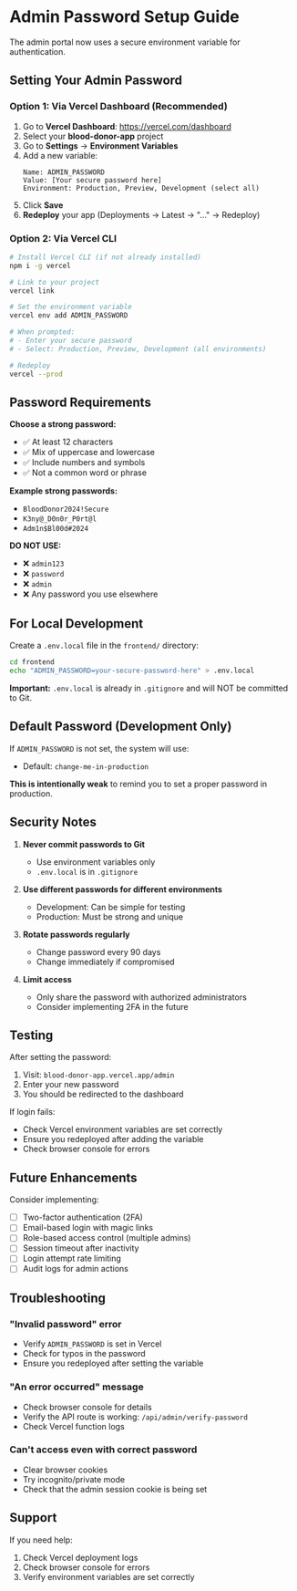 # Admin Password Setup Guide

The admin portal now uses a secure environment variable for authentication.

## Setting Your Admin Password

### Option 1: Via Vercel Dashboard (Recommended)

1. Go to **Vercel Dashboard**: https://vercel.com/dashboard
2. Select your **blood-donor-app** project
3. Go to **Settings** → **Environment Variables**
4. Add a new variable:
   ```
   Name: ADMIN_PASSWORD
   Value: [Your secure password here]
   Environment: Production, Preview, Development (select all)
   ```
5. Click **Save**
6. **Redeploy** your app (Deployments → Latest → "..." → Redeploy)

### Option 2: Via Vercel CLI

```bash
# Install Vercel CLI (if not already installed)
npm i -g vercel

# Link to your project
vercel link

# Set the environment variable
vercel env add ADMIN_PASSWORD

# When prompted:
# - Enter your secure password
# - Select: Production, Preview, Development (all environments)

# Redeploy
vercel --prod
```

## Password Requirements

**Choose a strong password:**
- ✅ At least 12 characters
- ✅ Mix of uppercase and lowercase
- ✅ Include numbers and symbols
- ✅ Not a common word or phrase

**Example strong passwords:**
- `BloodDonor2024!Secure`
- `K3ny@_D0n0r_P0rt@l`
- `Adm1n$Bl00d#2024`

**DO NOT USE:**
- ❌ `admin123`
- ❌ `password`
- ❌ `admin`
- ❌ Any password you use elsewhere

## For Local Development

Create a `.env.local` file in the `frontend/` directory:

```bash
cd frontend
echo "ADMIN_PASSWORD=your-secure-password-here" > .env.local
```

**Important:** `.env.local` is already in `.gitignore` and will NOT be committed to Git.

## Default Password (Development Only)

If `ADMIN_PASSWORD` is not set, the system will use:
- Default: `change-me-in-production`

**This is intentionally weak** to remind you to set a proper password in production.

## Security Notes

1. **Never commit passwords to Git**
   - Use environment variables only
   - `.env.local` is in `.gitignore`

2. **Use different passwords for different environments**
   - Development: Can be simple for testing
   - Production: Must be strong and unique

3. **Rotate passwords regularly**
   - Change password every 90 days
   - Change immediately if compromised

4. **Limit access**
   - Only share the password with authorized administrators
   - Consider implementing 2FA in the future

## Testing

After setting the password:

1. Visit: `blood-donor-app.vercel.app/admin`
2. Enter your new password
3. You should be redirected to the dashboard

If login fails:
- Check Vercel environment variables are set correctly
- Ensure you redeployed after adding the variable
- Check browser console for errors

## Future Enhancements

Consider implementing:
- [ ] Two-factor authentication (2FA)
- [ ] Email-based login with magic links
- [ ] Role-based access control (multiple admins)
- [ ] Session timeout after inactivity
- [ ] Login attempt rate limiting
- [ ] Audit logs for admin actions

## Troubleshooting

### "Invalid password" error
- Verify `ADMIN_PASSWORD` is set in Vercel
- Check for typos in the password
- Ensure you redeployed after setting the variable

### "An error occurred" message
- Check browser console for details
- Verify the API route is working: `/api/admin/verify-password`
- Check Vercel function logs

### Can't access even with correct password
- Clear browser cookies
- Try incognito/private mode
- Check that the admin session cookie is being set

## Support

If you need help:
1. Check Vercel deployment logs
2. Check browser console for errors
3. Verify environment variables are set correctly

